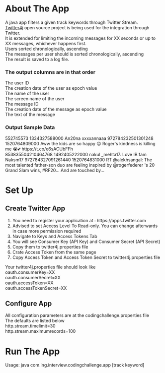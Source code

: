 <h1>About The App</h1>
A java app filters a given track keywords through Twitter Stream.<br>
<a href="https://github.com/yusuke/twitter4j" target="_blank">Twitter4j</a> open source project is being used for the integration through Twitter.<br>
It is extended for limiting the incoming messages for XX seconds or up to XX messages, whichever happens first.<br>
Users sorted chronologically, ascending <br>
The messages per user should  is sorted chronologically, ascending<br>
The result is saved to a log file.
<h3>The output columns are in that order</h3> 
The user ID<br>
The creation date of the user as epoch value<br>
The name of the user<br>
The screen name of the user<br>
The message ID<br>
The creation date of the message as epoch value<br>
The text of the message<br>

<h3>Output Sample Data</h3> 
552745573	1334327588000	An20na	xxxxannaaa	972784232501301248	1520764809000	Aww the kids are so happy 😊 Roger's kindness is killing me 😭💕 https://t.co/e6sACUbFFh<br>
853835504210464768	1492405222000	nakul _mehta17. Love IB fam	Naksm17	972784327091261440	1520764831000	RT @alekhsangal: The most talented father-son duo are feeling inspired by @rogerfederer 's 20 Grand Slam wins, #RF20... And are touched by…


<h1>Set Up</h1>
<h2>Create Twitter App</h2>
<ol>
  <li>You need to register your application at : https://apps.twitter.com</li>
  <li>Advised to set Access Level To Read-only. You can change afterwards in case more permission required</li>
  <li>Navigate to Keys and Access Tokens Tab</li>
  <li>You will see Consumer Key (API Key) and Consumer Secret (API Secret)</li>
  <li>Copy them to twitter4j.properties file</li>
  <li>Crate Access Token from the same page </li>
  <li>Copy Access Token and Access Token Secret to twitter4j.properties file</li>
</ol>  

Your twitter4j.properties file should look like </br>
oauth.consumerKey=XX</br>
oauth.consumerSecret=XX</br>
oauth.accessToken=XX</br>
oauth.accessTokenSecret=XX

<h2>Configure App</h2>
All configuration parameters are at the codingchallenge.properties file <br>
The defaults are listed below<br>
http.stream.timelimit=30<br>
http.stream.maximumrecords=100<br>
<h1>Run The App</h1>
Usage: java com.ing.interview.codingchallenge.app [track keyword]
